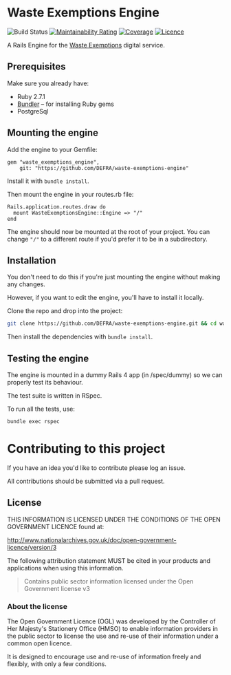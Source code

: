 # Waste Exemptions Engine

![Build Status](https://github.com/DEFRA/waste-exemptions-engine/workflows/CI/badge.svg?branch=main)
[![Maintainability Rating](https://sonarcloud.io/api/project_badges/measure?project=DEFRA_waste-exemptions-engine&metric=sqale_rating)](https://sonarcloud.io/dashboard?id=DEFRA_waste-exemptions-engine)
[![Coverage](https://sonarcloud.io/api/project_badges/measure?project=DEFRA_waste-exemptions-engine&metric=coverage)](https://sonarcloud.io/dashboard?id=DEFRA_waste-exemptions-engine)
[![Licence](https://img.shields.io/badge/Licence-OGLv3-blue.svg)](http://www.nationalarchives.gov.uk/doc/open-government-licence/version/3)

A Rails Engine for the [Waste Exemptions](https://github.com/DEFRA/waste-exemptions) digital service.

## Prerequisites

Make sure you already have:

- Ruby 2.7.1
- [Bundler](http://bundler.io/) – for installing Ruby gems
- PostgreSql

## Mounting the engine

Add the engine to your Gemfile:

```
gem "waste_exemptions_engine",
    git: "https://github.com/DEFRA/waste-exemptions-engine"
```

Install it with `bundle install`.

Then mount the engine in your routes.rb file:

```
Rails.application.routes.draw do
  mount WasteExemptionsEngine::Engine => "/"
end
```

The engine should now be mounted at the root of your project. You can change `"/"` to a different route if you'd prefer it to be in a subdirectory.

## Installation

You don't need to do this if you're just mounting the engine without making any changes.

However, if you want to edit the engine, you'll have to install it locally.

Clone the repo and drop into the project:

```bash
git clone https://github.com/DEFRA/waste-exemptions-engine.git && cd waste-exemptions-engine
```

Then install the dependencies with `bundle install`.

## Testing the engine

The engine is mounted in a dummy Rails 4 app (in /spec/dummy) so we can properly test its behaviour.

The test suite is written in RSpec.

To run all the tests, use:

`bundle exec rspec`

# Contributing to this project

If you have an idea you'd like to contribute please log an issue.

All contributions should be submitted via a pull request.

## License

THIS INFORMATION IS LICENSED UNDER THE CONDITIONS OF THE OPEN GOVERNMENT LICENCE found at:

http://www.nationalarchives.gov.uk/doc/open-government-licence/version/3

The following attribution statement MUST be cited in your products and applications when using this information.

> Contains public sector information licensed under the Open Government license v3

### About the license

The Open Government Licence (OGL) was developed by the Controller of Her Majesty's Stationery Office (HMSO) to enable information providers in the public sector to license the use and re-use of their information under a common open licence.

It is designed to encourage use and re-use of information freely and flexibly, with only a few conditions.
